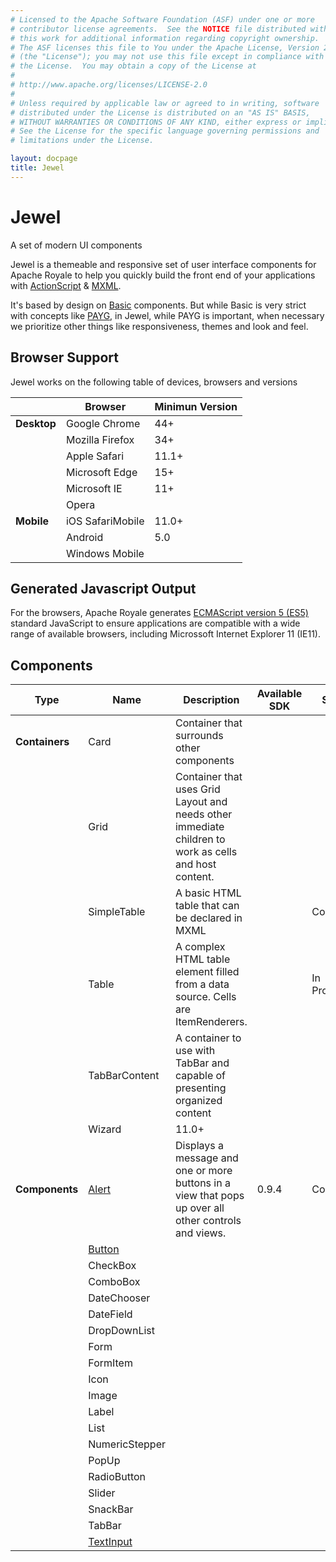 ```yaml
---
# Licensed to the Apache Software Foundation (ASF) under one or more
# contributor license agreements.  See the NOTICE file distributed with
# this work for additional information regarding copyright ownership.
# The ASF licenses this file to You under the Apache License, Version 2.0
# (the "License"); you may not use this file except in compliance with
# the License.  You may obtain a copy of the License at
# 
# http://www.apache.org/licenses/LICENSE-2.0
# 
# Unless required by applicable law or agreed to in writing, software
# distributed under the License is distributed on an "AS IS" BASIS,
# WITHOUT WARRANTIES OR CONDITIONS OF ANY KIND, either express or implied.
# See the License for the specific language governing permissions and
# limitations under the License.

layout: docpage
title: Jewel
---
```


# Jewel

A set of modern UI components

Jewel is a themeable and responsive set of user interface components for Apache Royale to help you quickly build the front end of your applications with [ActionScript](Welcome/Features/AS3.html) & [MXML](Welcome/Features/MXML.html).

It's based by design on [Basic](component_sets/Basic.html) components. But while Basic is very strict with concepts like [PAYG](Welcome/Features/PAYG.html), in Jewel, while PAYG is important, when necessary we prioritize other things like responsiveness, themes and look and feel.

## Browser Support

Jewel works on the following table of devices, browsers and versions

|         	    | Browser             	| Minimun Version 	|
|-----------	|-------------------	|-----------------	|
| __Desktop__ 	| Google Chrome        	| 44+     	        |
|           	| Mozilla Firefox      	| 34+     	        |
|            	| Apple Safari         	| 11.1+         	|
|            	| Microsoft Edge       	| 15+              	|
|            	| Microsoft IE      	| 11+             	|
|            	| Opera             	|               	|
| __Mobile__  	| iOS SafariMobile    	| 11.0+          	|
|             	| Android            	| 5.0            	|
|             	| Windows Mobile    	|               	|

## Generated Javascript Output

For the browsers, Apache Royale generates [ECMAScript version 5 (ES5)](https://en.wikipedia.org/wiki/ECMAScript) standard JavaScript to ensure applications are compatible with a wide range of available browsers, including Microssoft Internet Explorer 11 (IE11).

## Components

| Type          	| Name                                          	| Description                                                                                          	| Available SDK 	| State     	|
|------------------	|-------------------------------------------------	|------------------------------------------------------------------------------------------------------	|---------------	|--------------	|
| __Containers__  	| Card                                           	| Container that surrounds other components                                                             	|               	|          	    |
|                	| Grid                                             	| Container that uses Grid Layout and needs other immediate children to work as cells and host content. 	|               	|          	    |
|                	| SimpleTable                                   	| A basic HTML table that can be declared in MXML                                                     	|               	| Complete      |
|                	| Table                                         	| A complex HTML table element filled from a data source. Cells are ItemRenderers.                    	|               	| In Progress   |
|                	| TabBarContent                                 	| A container to use with TabBar and capable of presenting organized content                            	|               	|           	|
|                	| Wizard                                           	| 11.0+                                                                                                	|               	|           	|
| __Components__ 	| [Alert](component_sets/Jewel/Jewel-Alert.html)        	| Displays a message and one or more buttons in a view that pops up over all other controls and views. 	| 0.9.4         	| Complete  	|
|               	| [Button](component_sets/Jewel/Jewel-Button.html)        	|                                                                                                      	|               	|           	|
|                 	| CheckBox                                      	|                                                                                                      	|               	|           	|
|                	| ComboBox                                      	|                                                                                                      	|               	|           	|
|                	| DateChooser                                     	|                                                                                                      	|               	|           	|
|                	| DateField                                       	|                                                                                                      	|               	|             	|
|               	| DropDownList                                  	|                                                                                                      	|               	|           	|
|               	| Form                                           	|                                                                                                      	|               	|           	|
|               	| FormItem                                      	|                                                                                                      	|               	|           	|
|                	| Icon                                            	|                                                                                                      	|               	|           	|
|               	| Image                                         	|                                                                                                      	|               	|           	|
|               	| Label                                            	|                                                                                                      	|               	|           	|
|               	| List                                             	|                                                                                                      	|               	|           	|
|               	| NumericStepper 	                                |                                                                                                      	|               	|           	|
|               	| PopUp                                          	|                                                                                                      	|               	|           	|
|               	| RadioButton                                     	|                                                                                                      	|               	|           	|
|               	| Slider                                        	|                                                                                                      	|               	|           	|
|               	| SnackBar                                         	|                                                                                                      	|               	|           	|
|               	| TabBar                                         	|                                                                                                      	|               	|           	|
|               	| [TextInput](component_sets/Jewel/Jewel-TextInput.html)  	|                                                                                                      	|               	|           	|
